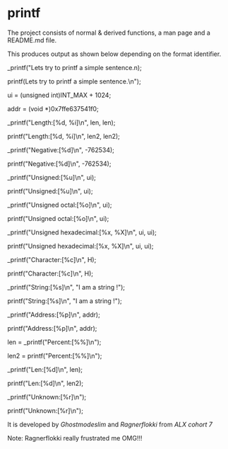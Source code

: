 # printf
The project consists of normal & derived functions, a man page and a README.md file.

This produces output as shown below depending on the format identifier.

_printf("Lets try to printf a simple sentence.n);

printf(Lets try to printf a simple sentence.\n");

ui = (unsigned int)INT_MAX + 1024;

addr = (void *)0x7ffe637541f0;

_printf("Length:[%d, %i]\n", len, len);

printf("Length:[%d, %i]\n", len2, len2);

_printf("Negative:[%d]\n", -762534);

printf("Negative:[%d]\n", -762534);

_printf("Unsigned:[%u]\n", ui);

printf("Unsigned:[%u]\n", ui);

_printf("Unsigned octal:[%o]\n", ui);

printf("Unsigned octal:[%o]\n", ui);

_printf("Unsigned hexadecimal:[%x, %X]\n", ui, ui);

printf("Unsigned hexadecimal:[%x, %X]\n", ui, ui);

_printf("Character:[%c]\n", H);

printf("Character:[%c]\n", H);

_printf("String:[%s]\n", "I am a string !");

printf("String:[%s]\n", "I am a string !");

_printf("Address:[%p]\n", addr);

printf("Address:[%p]\n", addr);

len = _printf("Percent:[%%]\n");

len2 = printf("Percent:[%%]\n");

_printf("Len:[%d]\n", len);

printf("Len:[%d]\n", len2);

_printf("Unknown:[%r]\n");

printf("Unknown:[%r]\n");


It is developed by *Ghostmodeslim* and *Ragnerflokki* from *ALX cohort 7*

Note: Ragnerflokki really frustrated me OMG!!!
